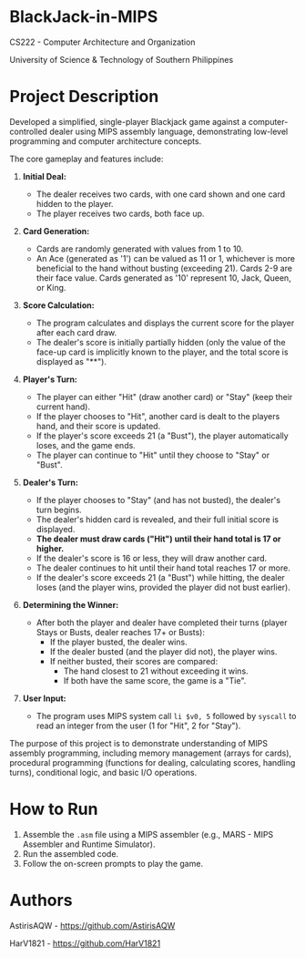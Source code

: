 # BlackJack-in-MIPS
CS222 - Computer Architecture and Organization

University of Science & Technology of Southern Philippines

# Project Description
Developed a simplified, single-player Blackjack game against a computer-controlled dealer using MIPS assembly language, demonstrating low-level programming and computer architecture concepts.

The core gameplay and features include:

1.  **Initial Deal:**
    *   The dealer receives two cards, with one card shown and one card hidden to the player.
    *   The player receives two cards, both face up.

2.  **Card Generation:**
    *   Cards are randomly generated with values from 1 to 10.
    *   An Ace (generated as '1') can be valued as 11 or 1, whichever is more beneficial to the hand without busting (exceeding 21). Cards 2-9 are their face value. Cards generated as '10' represent 10, Jack, Queen, or King.

3.  **Score Calculation:**
    *   The program calculates and displays the current score for the player after each card draw.
    *   The dealer's score is initially partially hidden (only the value of the face-up card is implicitly known to the player, and the total score is displayed as "**").

4.  **Player's Turn:**
    *   The player can either "Hit" (draw another card) or "Stay" (keep their current hand).
    *   If the player chooses to "Hit", another card is dealt to the players hand, and their score is updated.
    *   If the player's score exceeds 21 (a "Bust"), the player automatically loses, and the game ends.
    *   The player can continue to "Hit" until they choose to "Stay" or "Bust".

5.  **Dealer's Turn:**
    *   If the player chooses to "Stay" (and has not busted), the dealer's turn begins.
    *   The dealer's hidden card is revealed, and their full initial score is displayed.
    *   **The dealer must draw cards ("Hit") until their hand total is 17 or higher.**
    *   If the dealer's score is 16 or less, they will draw another card.
    *   The dealer continues to hit until their hand total reaches 17 or more.
    *   If the dealer's score exceeds 21 (a "Bust") while hitting, the dealer loses (and the player wins, provided the player did not bust earlier).

6.  **Determining the Winner:**
    *   After both the player and dealer have completed their turns (player Stays or Busts, dealer reaches 17+ or Busts):
        *   If the player busted, the dealer wins.
        *   If the dealer busted (and the player did not), the player wins.
        *   If neither busted, their scores are compared:
            *   The hand closest to 21 without exceeding it wins.
            *   If both have the same score, the game is a "Tie".

7.  **User Input:**
    *   The program uses MIPS system call `li $v0, 5` followed by `syscall` to read an integer from the user (1 for "Hit", 2 for "Stay").

The purpose of this project is to demonstrate understanding of MIPS assembly programming, including memory management (arrays for cards), procedural programming (functions for dealing, calculating scores, handling turns), conditional logic, and basic I/O operations.

# How to Run
1.  Assemble the `.asm` file using a MIPS assembler (e.g., MARS - MIPS Assembler and Runtime Simulator).
2.  Run the assembled code.
3.  Follow the on-screen prompts to play the game.

# Authors
AstirisAQW - https://github.com/AstirisAQW

HarV1821 - https://github.com/HarV1821